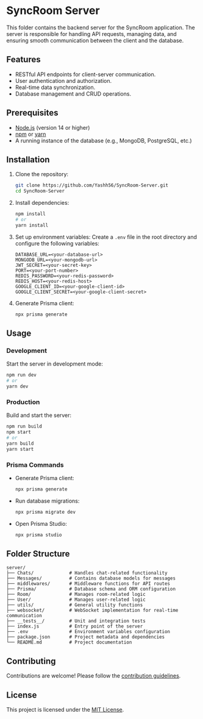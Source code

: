 # SyncRoom Server

This folder contains the backend server for the SyncRoom application. The server is responsible for handling API requests, managing data, and ensuring smooth communication between the client and the database.

## Features

- RESTful API endpoints for client-server communication.
- User authentication and authorization.
- Real-time data synchronization.
- Database management and CRUD operations.

## Prerequisites

- [Node.js](https://nodejs.org/) (version 14 or higher)
- [npm](https://www.npmjs.com/) or [yarn](https://yarnpkg.com/)
- A running instance of the database (e.g., MongoDB, PostgreSQL, etc.)

## Installation

1. Clone the repository:
    ```bash
    git clone https://github.com/Yashh56/SyncRoom-Server.git
    cd SyncRoom-Server
    ```

2. Install dependencies:
    ```bash
    npm install
    # or
    yarn install
    ```

3. Set up environment variables:
    Create a `.env` file in the root directory and configure the following variables:
    ```
    DATABASE_URL=<your-database-url>
    MONGODB_URL=<your-mongodb-url>
    JWT_SECRET=<your-secret-key>
    PORT=<your-port-number>
    REDIS_PASSWORD=<your-redis-password>
    REDIS_HOST=<your-redis-host>
    GOOGLE_CLIENT_ID=<your-google-client-id>
    GOOGLE_CLIENT_SECRET=<your-google-client-secret>
    ```

4. Generate Prisma client:
    ```bash
    npx prisma generate
    ```

## Usage

### Development

Start the server in development mode:
```bash
npm run dev
# or
yarn dev
```

### Production

Build and start the server:
```bash
npm run build
npm start
# or
yarn build
yarn start
```

### Prisma Commands

- Generate Prisma client:
    ```bash
    npx prisma generate
    ```

- Run database migrations:
    ```bash
    npx prisma migrate dev
    ```

- Open Prisma Studio:
    ```bash
    npx prisma studio
    ```

## Folder Structure

```
server/
├── Chats/             # Handles chat-related functionality
├── Messages/          # Contains database models for messages
├── middlewares/       # Middleware functions for API routes
├── Prisma/            # Database schema and ORM configuration
├── Room/              # Manages room-related logic
├── User/              # Manages user-related logic
├── utils/             # General utility functions
├── websocket/         # WebSocket implementation for real-time communication
├── __tests__/         # Unit and integration tests
├── index.js           # Entry point of the server
├── .env               # Environment variables configuration
├── package.json       # Project metadata and dependencies
└── README.md          # Project documentation
```

## Contributing

Contributions are welcome! Please follow the [contribution guidelines](CONTRIBUTING.md).

## License

This project is licensed under the [MIT License](LICENSE).